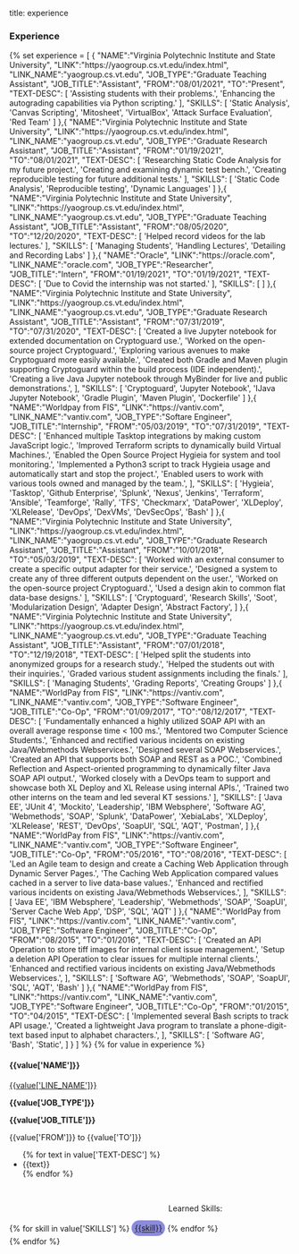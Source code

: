 title: experience

### Experience

<p>
    {%
        set experience = [
            {
                "NAME":"Virginia Polytechnic Institute and State University",
                "LINK":"https://yaogroup.cs.vt.edu/index.html",
                "LINK_NAME":"yaogroup.cs.vt.edu",
                "JOB_TYPE":"Graduate Teaching Assistant",
                "JOB_TITLE":"Assistant",
                "FROM":"08/01/2021",
                "TO":"Present",
                "TEXT-DESC": [
			'Assisting students with their problems.',
			'Enhancing the autograding capabilities via Python scripting.'
                ],
                "SKILLS": [
                    'Static Analysis',
		    'Canvas Scripting',
		    'Mitosheet',
		    'VirtualBox',
		    'Attack Surface Evaluation',
		    'Red Team'
                ]
            },{
                "NAME":"Virginia Polytechnic Institute and State University",
                "LINK":"https://yaogroup.cs.vt.edu/index.html",
                "LINK_NAME":"yaogroup.cs.vt.edu",
                "JOB_TYPE":"Graduate Research Assistant",
                "JOB_TITLE":"Assistant",
                "FROM":"01/19/2021",
                "TO":"08/01/2021",
                "TEXT-DESC": [
			'Researching Static Code Analysis for my future project.',
			'Creating and examining dynamic test bench.',
			'Creating reproducible testing for future additional tests.'
                ],
                "SKILLS": [
                    'Static Code Analysis',
		    'Reproducible testing',
		    'Dynamic Languages'
                ]
            },{
                "NAME":"Virginia Polytechnic Institute and State University",
                "LINK":"https://yaogroup.cs.vt.edu/index.html",
                "LINK_NAME":"yaogroup.cs.vt.edu",
                "JOB_TYPE":"Graduate Teaching Assistant",
                "JOB_TITLE":"Assistant",
                "FROM":"08/05/2020",
                "TO":"12/20/2020",
                "TEXT-DESC": [
                    'Helped record videos for the lab lectures.'
                ],
                "SKILLS": [
                    'Managing Students',
                    'Handling Lectures',
                    'Detailing and Recording Labs'
                ]
            },{
                "NAME":"Oracle",
                "LINK":"https://oracle.com",
                "LINK_NAME":"oracle.com",
                "JOB_TYPE":"Researcher",
                "JOB_TITLE":"Intern",
                "FROM":"01/19/2021",
                "TO":"01/19/2021",
                "TEXT-DESC": [
                    'Due to Covid the internship was not started.'
                ],
                "SKILLS": [
                ]
            },{
                "NAME":"Virginia Polytechnic Institute and State University",
                "LINK":"https://yaogroup.cs.vt.edu/index.html",
                "LINK_NAME":"yaogroup.cs.vt.edu",
                "JOB_TYPE":"Graduate Research Assistant",
                "JOB_TITLE":"Assistant",
                "FROM":"07/31/2019",
                "TO":"07/31/2020",
                "TEXT-DESC": [
                    'Created a live Jupyter notebook for extended documentation on Cryptoguard use.',
                    'Worked on the open-source project Cryptoguard.',
                    'Exploring various avenues to make Cryptoguard more easily available.',
                    'Created both Gradle and Maven plugin supporting Cryptoguard within the build process (IDE independent).',
                    'Creating a live Java Jupyter notebook through MyBinder for live and public demonstrations.',
                ],
                "SKILLS": [
                    'Cryptoguard',
                    'Jupyter Notebook',
                    'IJava Jupyter Notebook',
                    'Gradle Plugin',
                    'Maven Plugin',
                    'Dockerfile'
                ]
            },{
                "NAME":"Worldpay from FIS",
                "LINK":"https://vantiv.com",
                "LINK_NAME":"vantiv.com",
                "JOB_TYPE":"Softare Engineer",
                "JOB_TITLE":"Internship",
                "FROM":"05/03/2019",
                "TO":"07/31/2019",
                "TEXT-DESC": [
                    'Enhanced multiple Tasktop integrations by making custom JavaScript logic.',
                    'Improved Terraform scripts to dynamically build Virtual Machines.',
                    'Enabled the Open Source Project Hygieia for system and tool monitoring.',
                    'Implemented a Python3 script to track Hygieia usage and automatically start and stop the project.',
                    'Enabled users to work with various tools owned and managed by the team.',
                ],
                "SKILLS": [
                    'Hygieia',
                    'Tasktop',
                    'Github Enterprise',
                    'Splunk',
                    'Nexus',
                    'Jenkins',
                    'Terraform',
                    'Ansible',
                    'Teamforge',
                    'Rally',
                    'TFS',
                    'Checkmarx',
                    'DataPower',
                    'XLDeploy',
                    'XLRelease',
                    'DevOps',
                    'DexVMs',
                    'DevSecOps',
                    'Bash'
                ]
            },{
                "NAME":"Virginia Polytechnic Institute and State University",
                "LINK":"https://yaogroup.cs.vt.edu/index.html",
                "LINK_NAME":"yaogroup.cs.vt.edu",
                "JOB_TYPE":"Graduate Research Assistant",
                "JOB_TITLE":"Assistant",
                "FROM":"10/01/2018",
                "TO":"05/03/2019",
                "TEXT-DESC": [
                    'Worked with an external consumer to create a specific output adapter for their service.',
                    'Designed a system to create any of three different outputs dependent on the user.',
                    'Worked on the open-source project Cryptoguard.',
                    'Used a design akin to common flat data-base designs.'
                ],
                "SKILLS": [
                    'Cryptoguard',
                    'Research Skills',
                    'Soot',
                    'Modularization Design',
                    'Adapter Design',
                    'Abstract Factory',
                ]
            },{
                "NAME":"Virginia Polytechnic Institute and State University",
                "LINK":"https://yaogroup.cs.vt.edu/index.html",
                "LINK_NAME":"yaogroup.cs.vt.edu",
                "JOB_TYPE":"Graduate Teaching Assistant",
                "JOB_TITLE":"Assistant",
                "FROM":"07/01/2018",
                "TO":"12/19/2018",
                "TEXT-DESC": [
                    'Helped split the students into anonymized groups for a research study.',
                    'Helped the students out with their inquiries.',
                    'Graded various student assignments including the finals.'
                ],
                "SKILLS": [
                    'Managing Students',
                    'Grading Reports',
                    'Creating Groups'
                ]
            },{
                "NAME":"WorldPay from FIS",
                "LINK":"https://vantiv.com",
                "LINK_NAME":"vantiv.com",
                "JOB_TYPE":"Software Engineer",
                "JOB_TITLE":"Co-Op",
                "FROM":"01/09/2017",
                "TO":"08/12/2017",
                "TEXT-DESC": [
                    'Fundamentally enhanced a highly utilized SOAP API with an overall average response time &lt; 100 ms.',
                    'Mentored two Computer Science Students.',
                    'Enhanced and rectified various incidents on existing Java/Webmethods Webservices.',
                    'Designed several SOAP Webservices.',
                    'Created an API that supports both SOAP and REST as a POC.',
                    'Combined Reflection and Aspect-oriented programming to dynamically filter Java SOAP API output.',
                    'Worked closely with a DevOps team to support and showcase both XL Deploy and XL Release using internal APIs.',
                    'Trained two other interns on the team and led several KT sessions.'
                ],
                "SKILLS": [
                    'Java EE',
                    'JUnit 4',
                    'Mockito',
                    'Leadership',
                    'IBM Websphere',
                    'Software AG',
                    'Webmethods',
                    'SOAP',
                    'Splunk',
                    'DataPower',
                    'XebiaLabs',
                    'XLDeploy',
                    'XLRelease',
                    'REST',
                    'DevOps',
                    'SoapUI',
                    'SQL',
                    'AQT',
                    'Postman',
                ]
            },{
                "NAME":"WorldPay from FIS",
                "LINK":"https://vantiv.com",
                "LINK_NAME":"vantiv.com",
                "JOB_TYPE":"Software Engineer",
                "JOB_TITLE":"Co-Op",
                "FROM":"05/2016",
                "TO":"08/2016",
                "TEXT-DESC": [
                    'Led an Agile team to design and create a Caching Web Application through Dynamic Server Pages.',
                    'The Caching Web Application compared values cached in a server to live data-base values.',
                    'Enhanced and rectified various incidents on existing Java/Webmethods Webservices.',
                ],
                "SKILLS": [
                    'Java EE',
                    'IBM Websphere',
                    'Leadership',
                    'Webmethods',
                    'SOAP',
                    'SoapUI',
                    'Server Cache Web App',
                    'DSP',
                    'SQL',
                    'AQT'
                ]
            },{
                "NAME":"WorldPay from FIS",
                "LINK":"https://vantiv.com",
                "LINK_NAME":"vantiv.com",
                "JOB_TYPE":"Software Engineer",
                "JOB_TITLE":"Co-Op",
                "FROM":"08/2015",
                "TO":"01/2016",
                "TEXT-DESC": [
                    'Created an API Operation to store tiff images for internal client issue management.',
                    'Setup a deletion API Operation to clear issues for multiple internal clients.',
                    'Enhanced and rectified various incidents on existing Java/Webmethods Webservices.',
                ],
                "SKILLS": [
                    'Software AG',
                    'Webmethods',
                    'SOAP',
                    'SoapUI',
                    'SQL',
                    'AQT',
                    'Bash'
                ]
            },{
                "NAME":"WorldPay from FIS",
                "LINK":"https://vantiv.com",
                "LINK_NAME":"vantiv.com",
                "JOB_TYPE":"Software Engineer",
                "JOB_TITLE":"Co-Op",
                "FROM":"01/2015",
                "TO":"04/2015",
                "TEXT-DESC": [
                    'Implemented several Bash scripts to track API usage.',
                    'Created a lightweight Java program to translate a phone-digit-text based input to alphabet characters.',
                ],
                "SKILLS": [
                    'Software AG',
                    'Bash',
                    'Static',
                ]
            }
        ]
    %}
    {% for value in experience %}
    <div class="row clearfix layout layout-left">
        <div class="col-xs-12 col-sm-4 col-md-3 col-print-12 details">
            <h4>{{value['NAME']}}</h4>
            <a href="{{value['LINK']}}" target="_blank" class="link">{{value['LINE_NAME']}}</a>
            <p><b>{{value['JOB_TYPE']}}</b></p>
            <p><b>{{value['JOB_TITLE']}}</b></p>
            <p>{{value['FROM']}} to {{value['TO']}}</p>
            <p class="no-print"></p>
        </div>
        <div class="col-xs-12 col-sm-8 col-md-9 col-print-12">
            <ul>
                {% for text in value['TEXT-DESC'] %}
                <li>{{text}}</li>
                {% endfor %}
            </ul>
        </div>
        <br>
        <div style="text-align:right;display:inline-block;">
            <p>Learned Skills: </p>
            {% for skill in value['SKILLS'] %}
            <a href="{{skill|setup_google|safe}}"><p style="line-height:2em;display:inline;border-radius: 50px;padding: .6ch;background: rgba(0, 0, 179, .45);">{{skill}}</p></a>
            {% endfor %}
            &nbsp;
        </div>
    </div>
    {% endfor %}
</p>
